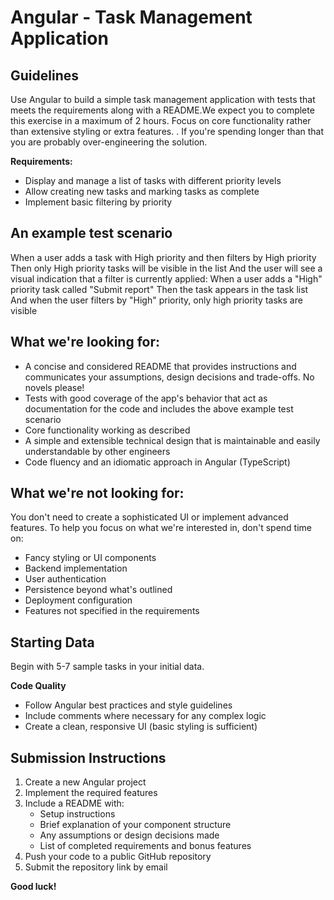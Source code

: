 # **Angular \- Task Management Application**

## **Guidelines**

Use Angular to build a simple task management application with tests that meets the requirements along with a README.We expect you to complete this exercise in a maximum of 2 hours. Focus on core functionality rather than extensive styling or extra features. . If you're spending longer than that you are probably over-engineering the solution. 

**Requirements:**

* Display and manage a list of tasks with different priority levels  
* Allow creating new tasks and marking tasks as complete  
* Implement basic filtering by priority

## **An example test scenario**

When a user adds a task with High priority and then filters by High priority Then only High priority tasks will be visible in the list And the user will see a visual indication that a filter is currently applied: When a user adds a "High" priority task called "Submit report" Then the task appears in the task list And when the user filters by "High" priority, only high priority tasks are visible

## **What we're looking for:**

* A concise and considered README that provides instructions and communicates your assumptions, design decisions and trade-offs. No novels please\!  
* Tests with good coverage of the app's behavior that act as documentation for the code and includes the above example test scenario  
* Core functionality working as described  
* A simple and extensible technical design that is maintainable and easily understandable by other engineers  
* Code fluency and an idiomatic approach in Angular (TypeScript)

## 

## **What we're not looking for:**

You don't need to create a sophisticated UI or implement advanced features. To help you focus on what we're interested in, don't spend time on:

* Fancy styling or UI components  
* Backend implementation  
* User authentication  
* Persistence beyond what's outlined  
* Deployment configuration  
* Features not specified in the requirements

## **Starting Data**

Begin with 5-7 sample tasks in your initial data.

**Code Quality**

* Follow Angular best practices and style guidelines  
* Include comments where necessary for any complex logic  
* Create a clean, responsive UI (basic styling is sufficient)

## **Submission Instructions**

1. Create a new Angular project  
2. Implement the required features  
3. Include a README with:  
   * Setup instructions  
   * Brief explanation of your component structure  
   * Any assumptions or design decisions made  
   * List of completed requirements and bonus features  
4. Push your code to a public GitHub repository  
5. Submit the repository link by email

**Good luck\!**

